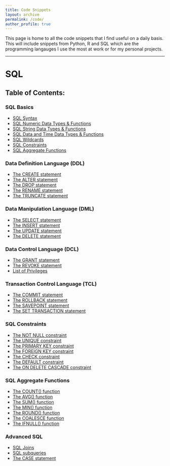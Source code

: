 ```yaml
---
title: Code Snippets
layout: archive
permalink: /code/
author_profile: true
---
```


This page is home to all the code snippets that I find useful on a daily basis. This will include snippets from Python, R and SQL which are the programming langauges I use the most at work or for my personal projects.
<hr>

# SQL
## Table of Contents:
### SQL Basics
-  [SQL Syntax](/code/00%20-%20SQL/SQL's%20Syntax.md)
-  [SQL Numeric Data Types & Functions](/code/00%20-%20SQL/SQL%20Numeric%20Data%20Types%20%26%20Functions.md)
-  [SQL String Data Types & Functions](/code/00%20-%20SQL/SQL%20String%20Data%20Types%20%26%20Functions.md)
-  [SQL Data and Time Data Types & Functions](/code/00%20-%20SQL/SQL%20Date%20and%20Time%20Data%20Types%20%26%20Functions.md)
-  [SQL Wildcards](/code/00%20-%20SQL/SQL%20Wildcard%20Characters.md)
-  [SQL Constraints](/code/00%20-%20SQL/SQL%20Constraints.md)
-  [SQL Aggregate Functions](/code/00%20-%20SQL/SQL%20Aggregate%20Functions.md)
### Data Definition Language (DDL)
- [The CREATE statement](/code/01%20-%20Data%20Definition%20Language/The%20CREATE%20statement.md)
- [The ALTER statement](/code/01%20-%20Data%20Definition%20Language/The%20ALTER%20statement.md)
- [The DROP statement](/code/01%20-%20Data%20Definition%20Language/The%20DROP%20statement.md)
- [The RENAME statement](/code/01%20-%20Data%20Definition%20Language/The%20RENAME%20statement.md)
- [The TRUNCATE statement](/code/01%20-%20Data%20Definition%20Language/The%20TRUNCATE%20statement.md)
### Data Manipulation Language (DML)
- [The SELECT statement](/code/02%20-%20Data%20Manipulation%20Language/The%20SELECT%20statement.md)
- [The INSERT statement](/code/02%20-%20Data%20Manipulation%20Language/The%20INSERT%20statement.md)
- [The UPDATE statement](/code/02%20-%20Data%20Manipulation%20Language/The%20UPDATE%20statement.md)
- [The DELETE statement](/code/02%20-%20Data%20Manipulation%20Language/The%20DELETE%20statement.md)
### Data Control Language (DCL)
- [The GRANT statement](/code/03%20-%20Data%20Control%20Language/The%20GRANT%20statement.md)
- [The REVOKE statement](/code/03%20-%20Data%20Control%20Language/The%20REVOKE%20statement.md)
- [List of Privileges](/code/03%20-%20Data%20Control%20Language/Privileges.md)
### Transaction Control Language (TCL)
- [The COMMIT statement](/code/04%20-%20Transaction%20Control%20Language/The%20COMMIT%20statement.md)
- [The ROLLBACK statement](/code/04%20-%20Transaction%20Control%20Language/The%20ROLLBACK%20statement.md)
- [The SAVEPOINT statement](/code/04%20-%20Transaction%20Control%20Language/The%20SAVEPOINT%20statement.md)
- [The SET TRANSACTION statement](/code/04%20-%20Transaction%20Control%20Language/The%20SET%20TRANSACTION%20statement.md)
### SQL Constraints 
- [The NOT NULL constraint](/code/05%20-%20SQL%20Constraints/The%20NOT%20NULL%20constraint.md)
- [The UNIQUE constraint](/code/05%20-%20SQL%20Constraints/The%20UNIQUE%20constraint.md)
- [The PRIMARY KEY constraint](/code/05%20-%20SQL%20Constraints/The%20PRIMARY%20KEY%20constraint.md)
- [The FOREIGN KEY constraint](/code/05%20-%20SQL%20Constraints/The%20FOREIGN%20KEY%20constraint.md)
- [The CHECK constraint](/code/05%20-%20SQL%20Constraints/The%20CHECK%20constraint.md)
- [The DEFAULT constraint](/code/05%20-%20SQL%20Constraints/The%20DEFAULT%20constraint.md)
- [The ON DELETE CASCADE constraint](/code/05%20-%20SQL%20Constraints/The%20ON%20DELETE%20CASCADE%20constraint.md)
### SQL Aggregate Functions
- [The COUNT() function](/code/06%20-%20SQL%20Aggregate%20Functions/The%20COUNT()%20function.md)
- [The AVG() function](/code/06%20-%20SQL%20Aggregate%20Functions/The%20AVG()%20function.md)
- [The SUM() function](/code/06%20-%20SQL%20Aggregate%20Functions/The%20SUM()%20function.md)
- [The MIN() function](/code/06%20-%20SQL%20Aggregate%20Functions/The%20SUM()%20function.md)
- [The ROUND() function](/code/06%20-%20SQL%20Aggregate%20Functions/The%20ROUND()%20function.md)
- [The COALESCE function](/code/06%20-%20SQL%20Aggregate%20Functions/The%20COALESCE%20function.md)
- [The IFNULL() function](/code/06%20-%20SQL%20Aggregate%20Functions/The%20IFNULL()%20function.md)
### Advanced SQL 
- [SQL Joins](/code/07%20-%20Advanced%20SQL/SQL%20Joins.md)
- [SQL subqueries](/code/07%20-%20Advanced%20SQL/)
- [The CASE statement](/code/07%20-%20Advanced%20SQL/The%20CASE%20statement.md)
